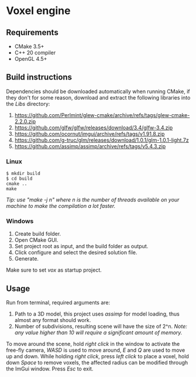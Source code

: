 # Voxel engine

## Requirements

- CMake 3.5+
- C++ 20 compiler
- OpenGL 4.5+

## Build instructions

Dependencies should be downloaded automatically when running CMake, if they don't for some reason, download and extract
the following
libraries into the *Libs* directory:

1. https://github.com/Perlmint/glew-cmake/archive/refs/tags/glew-cmake-2.2.0.zip
2. https://github.com/glfw/glfw/releases/download/3.4/glfw-3.4.zip
3. https://github.com/ocornut/imgui/archive/refs/tags/v1.91.8.zip
4. https://github.com/g-truc/glm/releases/download/1.0.1/glm-1.0.1-light.7z
5. https://github.com/assimp/assimp/archive/refs/tags/v5.4.3.zip

### Linux

```
$ mkdir build
$ cd build
cmake ..
make
```

*Tip: use "make -j n" where n is the number of threads available on your machine to make the compilation a lot faster.*

### Windows

1. Create build folder.
2. Open CMake GUI.
3. Set project root as input, and the build folder as output.
4. Click configure and select the desired solution file.
5. Generate.

Make sure to set *vox* as startup project.

## Usage

Run from terminal, required arguments are:

1. Path to a 3D model, this project uses *assimp* for model loading, thus almost any format should work.
2. Number of subdivisions, resulting scene will have the size of 2^n. *Note: any value higher than 10 will require a
   significant amount of memory.*

To move around the scene, hold *right click* in the window to activate the free-fly camera, *WASD* is used to move
around,
*E* and *Q* are used to move up and down. While holding *right click*, press *left click* to place a voxel, hold down
*Space* to remove voxels, the affected radius can be modified through the ImGui window. Press *Esc* to exit.
